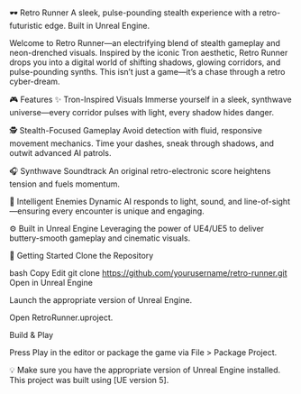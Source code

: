 🕶️ Retro Runner
A sleek, pulse-pounding stealth experience with a retro-futuristic edge. Built in Unreal Engine.

Welcome to Retro Runner—an electrifying blend of stealth gameplay and neon-drenched visuals. Inspired by the iconic Tron aesthetic, Retro Runner drops you into a digital world of shifting shadows, glowing corridors, and pulse-pounding synths. This isn’t just a game—it’s a chase through a retro cyber-dream.

🎮 Features
✨ Tron-Inspired Visuals
Immerse yourself in a sleek, synthwave universe—every corridor pulses with light, every shadow hides danger.

🕵️ Stealth-Focused Gameplay
Avoid detection with fluid, responsive movement mechanics. Time your dashes, sneak through shadows, and outwit advanced AI patrols.

🎧 Synthwave Soundtrack
An original retro-electronic score heightens tension and fuels momentum.

🧠 Intelligent Enemies
Dynamic AI responds to light, sound, and line-of-sight—ensuring every encounter is unique and engaging.

⚙️ Built in Unreal Engine
Leveraging the power of UE4/UE5 to deliver buttery-smooth gameplay and cinematic visuals.

🚀 Getting Started
Clone the Repository

bash
Copy
Edit
git clone https://github.com/yourusername/retro-runner.git
Open in Unreal Engine

Launch the appropriate version of Unreal Engine.

Open RetroRunner.uproject.

Build & Play

Press Play in the editor or package the game via File > Package Project.

💡 Make sure you have the appropriate version of Unreal Engine installed. This project was built using [UE version 5].
